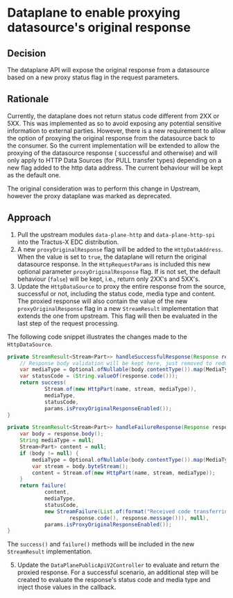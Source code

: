 # Dataplane to enable proxying datasource's original response

## Decision

The dataplane API will expose the original response from a datasource based on a new proxy status flag in the request
parameters.

## Rationale

Currently, the dataplane does not return status code different from 2XX or 5XX. This was implemented as so to avoid
exposing any potential sensitive information to external parties.
However, there is a new requirement to allow the option of proxying the original response from the datasource back to
the consumer. So the current implementation will be extended to allow the proxying of the datasource response (
successful and otherwise) and will only apply to HTTP Data Sources (for PULL transfer types) depending on a new flag
added to the http data address. The current behaviour will be kept as the default one.

The original consideration was to perform this change in Upstream, however the proxy dataplane was marked as deprecated.

## Approach

1. Pull the upstream modules `data-plane-http` and `data-plane-http-spi` into the Tractus-X EDC distribution.
2. A new `proxyOriginalResponse` flag will be added to the `HttpDataAddress`. When the value is set to `true`, the
   dataplane will return the original datasource response. In the `HttpRequestParams` is included this new optional
   parameter `proxyOriginalResponse` flag. If is not set, the default behaviour (`false`) will be kept, i.e., return
   only 2XX's and 5XX's.
3. Update the `HttpDataSource` to proxy the entire response from the source, successful or not, including the status
   code, media type and content. The proxied response will also contain the value of the new `proxyOriginalResponse`
   flag in a
   new `StreamResult` implementation that extends the one from upstream. This flag will then be evaluated in the last
   step of the request processing.

The following code snippet illustrates the changes made to the `HttpDataSource`.

```java
private StreamResult<Stream<Part>> handleSuccessfulResponse(Response response) {
    // Response body validation will be kept here, just removed to reduce the noise.
    var mediaType = Optional.ofNullable(body.contentType()).map(MediaType::toString).orElse(OCTET_STREAM);
    var statusCode = (String.valueOf(response.code()));
    return success(
            Stream.of(new HttpPart(name, stream, mediaType)),
            mediaType,
            statusCode,
            params.isProxyOriginalResponseEnabled());
}

private StreamResult<Stream<Part>> handleFailureResponse(Response response, String statusCode) {
    var body = response.body();
    String mediaType = null;
    Stream<Part> content = null;
    if (body != null) {
        mediaType = Optional.ofNullable(body.contentType()).map(MediaType::toString).get();
        var stream = body.byteStream();
        content = Stream.of(new HttpPart(name, stream, mediaType));
    }
    return failure(
            content,
            mediaType,
            statusCode,
            new StreamFailure(List.of(format("Received code transferring HTTP data: %s - %s.",
                    response.code(), response.message())), null),
            params.isProxyOriginalResponseEnabled());
}
```

The ```success()``` and ```failure()``` methods will be included in the new `StreamResult` implementation.

5. Update the `DataPlanePublicApiV2Controller` to evaluate and return the proxied response. For a successful scenario,
   an additional step will be created to evaluate the response's status code and media type and inject those values in
   the
   callback.